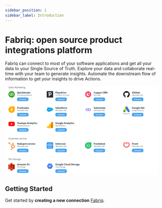 ```yaml
---
sidebar_position: 1
sidebar_label: Introduction
---
```


# Fabriq: open source product integrations platform

Fabriq can connect to most of your software applications and get all your data to your Single Source of Truth.
Explore your data and collaborate real-time with your team to generate insights.
Automate the downstream flow of information to get your insights to drive Actions.

![Connections logo](/img/connections.png)

## Getting Started

Get started by **creating a new connection** [Fabriq](https://app.stg.getfabriq.com).